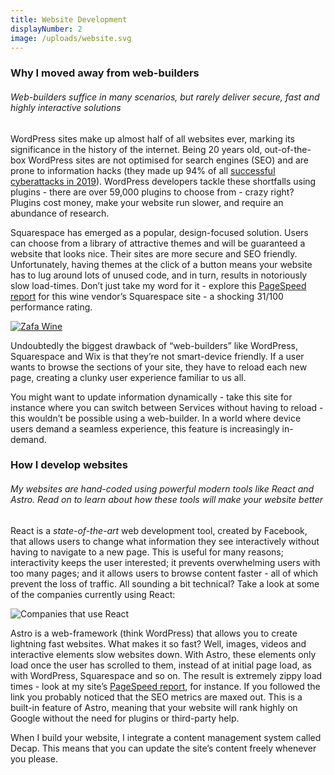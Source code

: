```yaml
---
title: Website Development
displayNumber: 2
image: /uploads/website.svg
---
```

### Why I moved away from web-builders

###### Web-builders suffice in many scenarios, but rarely deliver secure, fast and highly interactive solutions

WordPress sites make up almost half of all websites ever, marking its significance in the history of the internet. Being 20 years old, out-of-the-box WordPress sites are not optimised for search engines (SEO) and are prone to information hacks (they made up 94% of all [successful cyberattacks in 2019](https://sucuri.net/reports/2019-hacked-website-report/)). WordPress developers tackle these shortfalls using plugins - there are over 59,000 plugins to choose from - crazy right? Plugins cost money, make your website run slower, and require an abundance of research.

Squarespace has emerged as a popular, design-focused solution. Users can choose from a library of attractive themes and will be guaranteed a website that looks nice. Their sites are more secure and SEO friendly. Unfortunately, having themes at the click of a button means your website has to lug around lots of unused code, and in turn, results in notoriously slow load-times. Don’t just take my word for it - explore this [PageSpeed report](https://pagespeed.web.dev/analysis/https-www-zafawines-com/2q7wsh2mp6?form_factor=mobile) for this wine vendor’s Squarespace site - a shocking 31/100 performance rating.

[![Zafa Wine](/uploads/zafa-wine.png)](https://www.zafawines.com/)

Undoubtedly the biggest drawback of “web-builders” like WordPress, Squarespace and Wix is that they’re not smart-device friendly. If a user wants to browse the sections of your site, they have to reload each new page, creating a clunky user experience familiar to us all. 

You might want to update information dynamically - take this site for instance where you can switch between Services without having to reload - this wouldn’t be possible using a web-builder. In a world where device users demand a seamless experience, this feature is increasingly in-demand.

### How I develop websites

###### My websites are hand-coded using powerful modern tools like React and Astro. Read on to learn about how these tools will make your website better

React is a *state-of-the-art* web development tool, created by Facebook, that allows users to change what information they see interactively without having to navigate to a new page. This is useful for many reasons; interactivity keeps the user interested; it prevents overwhelming users with too many pages; and it allows users to browse content faster - all of which prevent the loss of traffic. All sounding a bit technical? Take a look at some of the companies currently using React:

![Companies that use React](/uploads/companies-using-react.png "Companies that use React")

Astro is a web-framework (think WordPress) that allows you to create lightning fast websites. What makes it so fast? Well, images, videos and interactive elements slow websites down. With Astro, these elements only load once the user has scrolled to them, instead of at initial page load, as with WordPress, Squarespace and so on. The result is extremely zippy load times - look at my site’s [PageSpeed report](https://pagespeed.web.dev/analysis/https-alexchristodoulou-studio/kiqb0hzpl2?form_factor=desktop), for instance. If you followed the link you probably noticed that the SEO metrics are maxed out. This is a built-in feature of Astro, meaning that your website will rank highly on Google without the need for plugins or third-party help.

When I build your website, I integrate a content management system called Decap. This means that you can update the site’s content freely whenever you please.